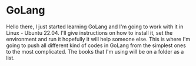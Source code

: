 # GoLang

Hello there, I just started learning GoLang and I'm going to work with it in Linux - Ubuntu 22.04. I'll give instructions on how to install it, set the environment and run it hopefully it will help someone else. 
This is where I'm going to push all different kind of codes in GoLang from the simplest ones to the most complicated.
The books that I'm using will be on a folder as a list.
